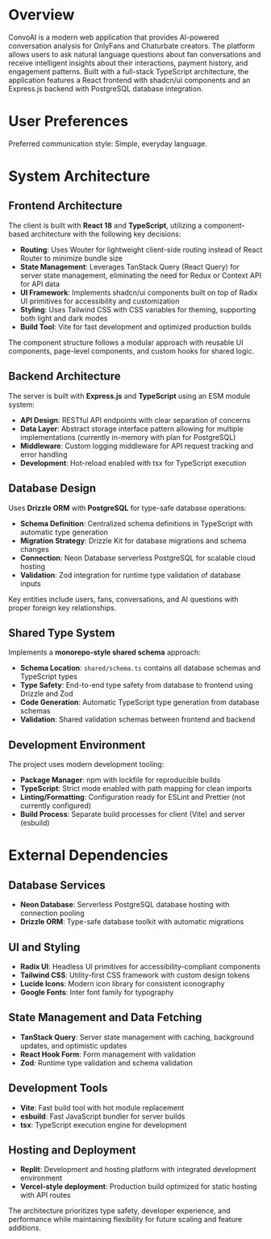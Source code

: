# Overview

ConvoAI is a modern web application that provides AI-powered conversation analysis for OnlyFans and Chaturbate creators. The platform allows users to ask natural language questions about fan conversations and receive intelligent insights about their interactions, payment history, and engagement patterns. Built with a full-stack TypeScript architecture, the application features a React frontend with shadcn/ui components and an Express.js backend with PostgreSQL database integration.

# User Preferences

Preferred communication style: Simple, everyday language.

# System Architecture

## Frontend Architecture
The client is built with **React 18** and **TypeScript**, utilizing a component-based architecture with the following key decisions:

- **Routing**: Uses Wouter for lightweight client-side routing instead of React Router to minimize bundle size
- **State Management**: Leverages TanStack Query (React Query) for server state management, eliminating the need for Redux or Context API for API data
- **UI Framework**: Implements shadcn/ui components built on top of Radix UI primitives for accessibility and customization
- **Styling**: Uses Tailwind CSS with CSS variables for theming, supporting both light and dark modes
- **Build Tool**: Vite for fast development and optimized production builds

The component structure follows a modular approach with reusable UI components, page-level components, and custom hooks for shared logic.

## Backend Architecture
The server is built with **Express.js** and **TypeScript** using an ESM module system:

- **API Design**: RESTful API endpoints with clear separation of concerns
- **Data Layer**: Abstract storage interface pattern allowing for multiple implementations (currently in-memory with plan for PostgreSQL)
- **Middleware**: Custom logging middleware for API request tracking and error handling
- **Development**: Hot-reload enabled with tsx for TypeScript execution

## Database Design
Uses **Drizzle ORM** with **PostgreSQL** for type-safe database operations:

- **Schema Definition**: Centralized schema definitions in TypeScript with automatic type generation
- **Migration Strategy**: Drizzle Kit for database migrations and schema changes
- **Connection**: Neon Database serverless PostgreSQL for scalable cloud hosting
- **Validation**: Zod integration for runtime type validation of database inputs

Key entities include users, fans, conversations, and AI questions with proper foreign key relationships.

## Shared Type System
Implements a **monorepo-style shared schema** approach:

- **Schema Location**: `shared/schema.ts` contains all database schemas and TypeScript types
- **Type Safety**: End-to-end type safety from database to frontend using Drizzle and Zod
- **Code Generation**: Automatic TypeScript type generation from database schemas
- **Validation**: Shared validation schemas between frontend and backend

## Development Environment
The project uses modern development tooling:

- **Package Manager**: npm with lockfile for reproducible builds
- **TypeScript**: Strict mode enabled with path mapping for clean imports
- **Linting/Formatting**: Configuration ready for ESLint and Prettier (not currently configured)
- **Build Process**: Separate build processes for client (Vite) and server (esbuild)

# External Dependencies

## Database Services
- **Neon Database**: Serverless PostgreSQL database hosting with connection pooling
- **Drizzle ORM**: Type-safe database toolkit with automatic migrations

## UI and Styling
- **Radix UI**: Headless UI primitives for accessibility-compliant components
- **Tailwind CSS**: Utility-first CSS framework with custom design tokens
- **Lucide Icons**: Modern icon library for consistent iconography
- **Google Fonts**: Inter font family for typography

## State Management and Data Fetching
- **TanStack Query**: Server state management with caching, background updates, and optimistic updates
- **React Hook Form**: Form management with validation
- **Zod**: Runtime type validation and schema validation

## Development Tools
- **Vite**: Fast build tool with hot module replacement
- **esbuild**: Fast JavaScript bundler for server builds
- **tsx**: TypeScript execution engine for development

## Hosting and Deployment
- **Replit**: Development and hosting platform with integrated development environment
- **Vercel-style deployment**: Production build optimized for static hosting with API routes

The architecture prioritizes type safety, developer experience, and performance while maintaining flexibility for future scaling and feature additions.
